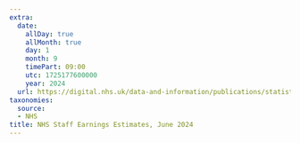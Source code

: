 ```yaml
---
extra:
  date:
    allDay: true
    allMonth: true
    day: 1
    month: 9
    timePart: 09:00
    utc: 1725177600000
    year: 2024
  url: https://digital.nhs.uk/data-and-information/publications/statistical/nhs-staff-earnings-estimates/june-2024
taxonomies:
  source:
  - NHS
title: NHS Staff Earnings Estimates, June 2024
---
```

